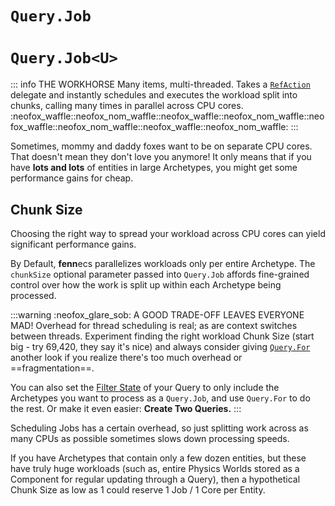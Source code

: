 # `Query.Job`
# `Query.Job<U>`

::: info THE WORKHORSE
Many items, multi-threaded. Takes a [`RefAction`](Delegates.md#refaction-and-refactionu) delegate and instantly schedules and executes the workload split into chunks, calling many times in parallel across CPU cores.  
:neofox_waffle::neofox_nom_waffle::neofox_waffle::neofox_nom_waffle::neofox_waffle::neofox_nom_waffle::neofox_waffle::neofox_nom_waffle:
:::

Sometimes, mommy and daddy foxes want to be on separate CPU cores. That doesn't mean they don't love you anymore! It only means that if you have **lots and lots** of entities in large Archetypes, you might get some performance gains for cheap.


## Chunk Size
Choosing the right way to spread your workload across CPU cores can yield significant performance gains.

By Default, **fenn**ecs parallelizes workloads only per entire Archetype. The `chunkSize` optional parameter passed into `Query.Job` affords fine-grained control over how the work is split up within each Archetype being processed.

:::warning :neofox_glare_sob: A GOOD TRADE-OFF LEAVES EVERYONE MAD!
Overhead for thread scheduling is real; as are context switches between threads. Experiment finding the right workload Chunk Size (start big - try 69,420, they say it's nice) and always consider giving [`Query.For`](Query.For.md) another look if you realize there's too much overhead or ==fragmentation==.

You can also set the [Filter State](FilterExpressions.md) of your Query to only include the Archetypes you want to process as a `Query.Job`, and use `Query.For` to do the rest. Or make it even easier: **Create Two Queries.**
:::

Scheduling Jobs has a certain overhead, so just splitting work across as many CPUs as possible sometimes slows down processing speeds.

If you have Archetypes that contain only a few dozen entities, but these have truly huge workloads (such as, entire Physics Worlds stored as a Component for regular updating through a Query), then a hypothetical Chunk Size as low as 1 could reserve 1 Job / 1 Core per Entity.
